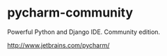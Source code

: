 pycharm-community
=================

Powerful Python and Django IDE. Community edition.

http://www.jetbrains.com/pycharm/
